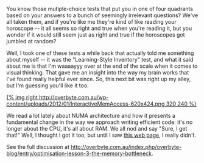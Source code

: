 You know those mutiple-choice tests that put you in one of four quadrants based
on your answers to a bunch of seemingly irrelevant questions? We've all taken
them, and if you're like me they're kind of like reading your horoscope -- it
all seems so right and true when you're reading it, but you wonder if it would
still seem just as right and true if the horoscopes got jumbled at random?

Well, I took one of these tests a while back that actually told me something about myself -- it was the "Learning-Style Inventory"
test, and what it said about me is that I'm waaaayyy over at the end of the
scale when it comes to visual thinking. That gave me an insight into the way my
brain works that I've found really helpful ever since. So, this next bit was right up my alley,
but I'm guessing you'll like it too.

[{% img right http://overbyte.com.au/wp-content/uploads/2012/01/InteractiveMemAccess-620x424.png 320 240 %}](<http://www.overbyte.com.au/misc/Lesson3/CacheFun.html>)

We read a lot lately about NUMA architecture and how it presents a fundamental
change in the way we approach writing efficient code: it's no longer about the
CPU, it's all about RAM. We all nod and say "Sure, I get that!"  Well, I thought
I got it too, but until I saw [this web page](<http://www.overbyte.com.au/misc/Lesson3/CacheFun.html>), 
I really didn't. 

See the full discussion at <http://overbyte.com.au/index.php/overbyte-blog/entry/optimisation-lesson-3-the-memory-bottleneck>.
